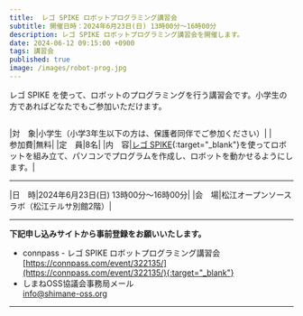 ```yaml
---
title:  レゴ SPIKE ロボットプログラミング講習会
subtitle: 開催日時：2024年6月23日(日) 13時00分～16時00分 
description: レゴ SPIKE ロボットプログラミング講習会を開催します。
date: 2024-06-12 09:15:00 +0900
tags: 講習会
published: true
image: /images/robot-prog.jpg
--- 
```


レゴ SPIKE を使って、ロボットのプログラミングを行う講習会です。小学生の方であればどなたでもご参加いただけます。  

<img srcset="/images/robot-prog.jpg">

|<nobr>対　象</nobr>|小学生（小学3年生以下の方は、保護者同伴でご参加ください）|
|<nobr>参加費</nobr>|無料|
|<nobr>定　員</nobr>|8名|
|<nobr>内　容</nobr>|[レゴ SPIKE](https://afrel.co.jp/product/spike/){:target="_blank"}を使ってロボットを組み立て、パソコンでプログラムを作成し、ロボットを動かせるようにします。|

---

|<nobr>日　時</nobr>|2024年6月23日(日) 13時00分～16時00分|
|<nobr>会　場</nobr>|松江オープンソースラボ（松江テルサ別館2階）|

---

__下記申し込みサイトから事前登録をお願いいたします。__  

- connpass - レゴ SPIKE ロボットプログラミング講習会  
[https://connpass.com/event/322135/](https://connpass.com/event/322135/){:target="_blank"}  
- しまねOSS協議会事務局メール  
[info@shimane-oss.org](mailto:info@shimane-oss.org)  

---
